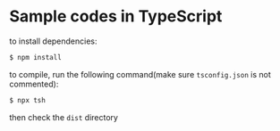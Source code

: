 # Sample codes in TypeScript

to install dependencies:
```bash
$ npm install
```

to compile, run the following command(make sure `tsconfig.json` is not commented):
```bash
$ npx tsh
```
then check the `dist` directory
